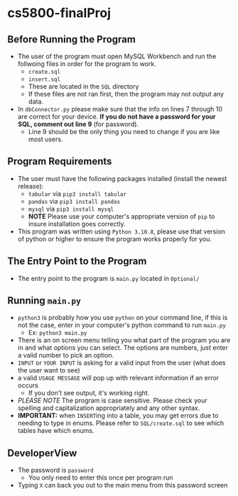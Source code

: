 # cs5800-finalProj

## Before Running the Program
*   The user of the program must open MySQL Workbench and run the follwoing files in order for the program to work.
    *   `create.sql`
    *   `insert.sql`
    *   These are located in the `SQL` directory
    *   If these files are not ran first, then the program may not output any data.
*   In `dbConnector.py` please make sure that the info on lines 7 through 10 are correct for your device. **If you do not have a password for your SQL, comment out line 9** (for password). 
    *   Line 9 should be the only thing you need to change if you are like most users.

## Program Requirements
* The user must have the following packages installed (install the newest release):
    *   `tabular` via `pip3 install tabular`
    *   `pandas` via `pip3 install pandas`
    *   `mysql` via `pip3 install mysql`
    *   **NOTE** Please use your computer's appropriate version of `pip` to insure installation goes correctly.
*   This program was written using `Python 3.10.8`, please use that version of python or higher to ensure the program works properly for you.

## The Entry Point to the Program
*   The entry point to the program is `main.py` located in `Optional/`

## Running `main.py`
*   `python3` is probably how you use `python` on your command line, if this is not the case, enter in your computer's python command to run `main.py`
    *   Ex: `python3 main.py`
*   There is an on screen menu telling you what part of the program you are in and what options you can select. The options are numbers, just enter a valid number to pick an option.
*   `INPUT` or `YOUR INPUT` is asking for a valid input from the user (what does the user want to see)
*   a valid `USAGE MESSAGE` will pop up with relevant information if an error occurs
    *   If you don't see output, it's working right.
*   *PLEASE NOTE* The program is case sensitive. Please check your spelling and capitalization appropriately and any other syntax.
*   **IMPORTANT:** when `INSERT`ing into a table, you may get errors due to needing to type in enums. Please refer to `SQL/create.sql` to see which tables have which enums.

## DeveloperView
*   The password is `password`
    *   You only need to enter this once per program run
*   Typing `X` can back you out to the main menu from this password screen
